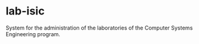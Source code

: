 # lab-isic
System for the administration of the laboratories of the Computer Systems Engineering program.

